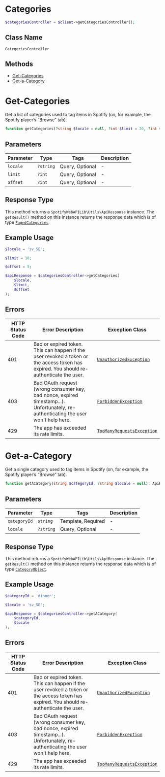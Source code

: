 # Categories

```php
$categoriesController = $client->getCategoriesController();
```

## Class Name

`CategoriesController`

## Methods

* [Get-Categories](../../doc/controllers/categories.md#get-categories)
* [Get-a-Category](../../doc/controllers/categories.md#get-a-category)


# Get-Categories

Get a list of categories used to tag items in Spotify (on, for example, the Spotify player’s “Browse” tab).

```php
function getCategories(?string $locale = null, ?int $limit = 20, ?int $offset = 0): ApiResponse
```

## Parameters

| Parameter | Type | Tags | Description |
|  --- | --- | --- | --- |
| `locale` | `?string` | Query, Optional | - |
| `limit` | `?int` | Query, Optional | - |
| `offset` | `?int` | Query, Optional | - |

## Response Type

This method returns a `SpotifyWebAPILib\Utils\ApiResponse` instance. The `getResult()` method on this instance returns the response data which is of type [`PagedCategories`](../../doc/models/paged-categories.md).

## Example Usage

```php
$locale = 'sv_SE';

$limit = 10;

$offset = 5;

$apiResponse = $categoriesController->getCategories(
    $locale,
    $limit,
    $offset
);
```

## Errors

| HTTP Status Code | Error Description | Exception Class |
|  --- | --- | --- |
| 401 | Bad or expired token. This can happen if the user revoked a token or<br>the access token has expired. You should re-authenticate the user. | [`UnauthorizedException`](../../doc/models/unauthorized-exception.md) |
| 403 | Bad OAuth request (wrong consumer key, bad nonce, expired<br>timestamp...). Unfortunately, re-authenticating the user won't help here. | [`ForbiddenException`](../../doc/models/forbidden-exception.md) |
| 429 | The app has exceeded its rate limits. | [`TooManyRequestsException`](../../doc/models/too-many-requests-exception.md) |


# Get-a-Category

Get a single category used to tag items in Spotify (on, for example, the Spotify player’s “Browse” tab).

```php
function getACategory(string $categoryId, ?string $locale = null): ApiResponse
```

## Parameters

| Parameter | Type | Tags | Description |
|  --- | --- | --- | --- |
| `categoryId` | `string` | Template, Required | - |
| `locale` | `?string` | Query, Optional | - |

## Response Type

This method returns a `SpotifyWebAPILib\Utils\ApiResponse` instance. The `getResult()` method on this instance returns the response data which is of type [`CategoryObject`](../../doc/models/category-object.md).

## Example Usage

```php
$categoryId = 'dinner';

$locale = 'sv_SE';

$apiResponse = $categoriesController->getACategory(
    $categoryId,
    $locale
);
```

## Errors

| HTTP Status Code | Error Description | Exception Class |
|  --- | --- | --- |
| 401 | Bad or expired token. This can happen if the user revoked a token or<br>the access token has expired. You should re-authenticate the user. | [`UnauthorizedException`](../../doc/models/unauthorized-exception.md) |
| 403 | Bad OAuth request (wrong consumer key, bad nonce, expired<br>timestamp...). Unfortunately, re-authenticating the user won't help here. | [`ForbiddenException`](../../doc/models/forbidden-exception.md) |
| 429 | The app has exceeded its rate limits. | [`TooManyRequestsException`](../../doc/models/too-many-requests-exception.md) |

